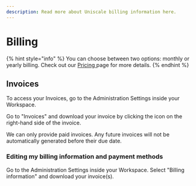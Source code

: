 ```yaml
---
description: Read more about Uniscale billing information here.
---
```


# Billing

{% hint style="info" %}
You can choose between two options: monthly or yearly billing. Check out our [Pricing ](https://www.uniscale.com/pricing)page for more details.
{% endhint %}

## Invoices

To access your Invoices, go to the Administration Settings inside your Workspace.&#x20;

Go to "Invoices" and download your invoice by clicking the icon on the right-hand side of the invoice.

We can only provide paid invoices. Any future invoices will not be automatically generated before their due date.



### Editing my billing information and payment methods

Go to the Administration Settings inside your Workspace. Select "Billing information" and download your invoice(s).&#x20;



